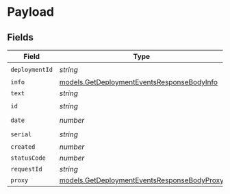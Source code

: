# Payload


## Fields

| Field                                                                                            | Type                                                                                             | Required                                                                                         | Description                                                                                      |
| ------------------------------------------------------------------------------------------------ | ------------------------------------------------------------------------------------------------ | ------------------------------------------------------------------------------------------------ | ------------------------------------------------------------------------------------------------ |
| `deploymentId`                                                                                   | *string*                                                                                         | :heavy_check_mark:                                                                               | N/A                                                                                              |
| `info`                                                                                           | [models.GetDeploymentEventsResponseBodyInfo](../models/getdeploymenteventsresponsebodyinfo.md)   | :heavy_minus_sign:                                                                               | N/A                                                                                              |
| `text`                                                                                           | *string*                                                                                         | :heavy_minus_sign:                                                                               | N/A                                                                                              |
| `id`                                                                                             | *string*                                                                                         | :heavy_check_mark:                                                                               | N/A                                                                                              |
| `date`                                                                                           | *number*                                                                                         | :heavy_check_mark:                                                                               | N/A                                                                                              |
| `serial`                                                                                         | *string*                                                                                         | :heavy_check_mark:                                                                               | N/A                                                                                              |
| `created`                                                                                        | *number*                                                                                         | :heavy_minus_sign:                                                                               | N/A                                                                                              |
| `statusCode`                                                                                     | *number*                                                                                         | :heavy_minus_sign:                                                                               | N/A                                                                                              |
| `requestId`                                                                                      | *string*                                                                                         | :heavy_minus_sign:                                                                               | N/A                                                                                              |
| `proxy`                                                                                          | [models.GetDeploymentEventsResponseBodyProxy](../models/getdeploymenteventsresponsebodyproxy.md) | :heavy_minus_sign:                                                                               | N/A                                                                                              |